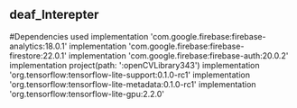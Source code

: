 ## deaf_Interepter
#Dependencies used 
    implementation 'com.google.firebase:firebase-analytics:18.0.1'
    implementation 'com.google.firebase:firebase-firestore:22.0.1'
    implementation 'com.google.firebase:firebase-auth:20.0.2'
    implementation project(path: ':openCVLibrary343')
    implementation 'org.tensorflow:tensorflow-lite-support:0.1.0-rc1'
    implementation 'org.tensorflow:tensorflow-lite-metadata:0.1.0-rc1'
    implementation 'org.tensorflow:tensorflow-lite-gpu:2.2.0'
